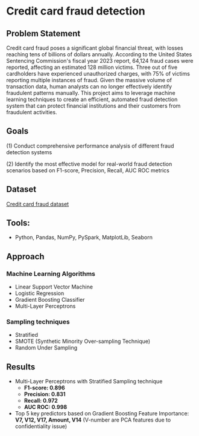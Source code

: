 # Credit card fraud detection

## Problem Statement
Credit card fraud poses a significant global financial threat, with losses reaching tens of billions of dollars annually. According to the United States Sentencing Commission's fiscal year 2023 report, 64,124 fraud cases were reported, affecting an estimated 128 million victims. Three out of five cardholders have experienced unauthorized charges, with 75% of victims reporting multiple instances of fraud. Given the massive volume of transaction data, human analysts can no longer effectively identify fraudulent patterns manually. This project aims to leverage machine learning techniques to create an efficient, automated fraud detection system that can protect financial institutions and their customers from fraudulent activities.

## Goals
(1) Conduct comprehensive performance analysis of different fraud detection systems

(2) Identify the most effective model for real-world fraud detection scenarios based on F1-score, Precision, Recall, AUC ROC metrics

## Dataset
[Credit card fraud dataset](https://www.kaggle.com/datasets/mlg-ulb/creditcardfraud/data)

## Tools: 
* Python, Pandas, NumPy, PySpark, MatplotLib, Seaborn

## Approach
### Machine Learning Algorithms
* Linear Support Vector Machine
* Logistic Regression
* Gradient Boosting Classifier
* Multi-Layer Perceptrons

### Sampling techniques
* Stratified
* SMOTE (Synthetic Minority Over-sampling Technique)
* Random Under Sampling

## Results
* Multi-Layer Perceptrons with Stratified Sampling technique
  * **F1-score: 0.896**
  * **Precision: 0.831**
  * **Recall: 0.972**
  * **AUC ROC: 0.998** 
* Top 5 key predictors based on Gradient Boosting Feature Importance: **V7, V12, V17, Amount, V14** (V-number are PCA features due to confidentiality issue)
